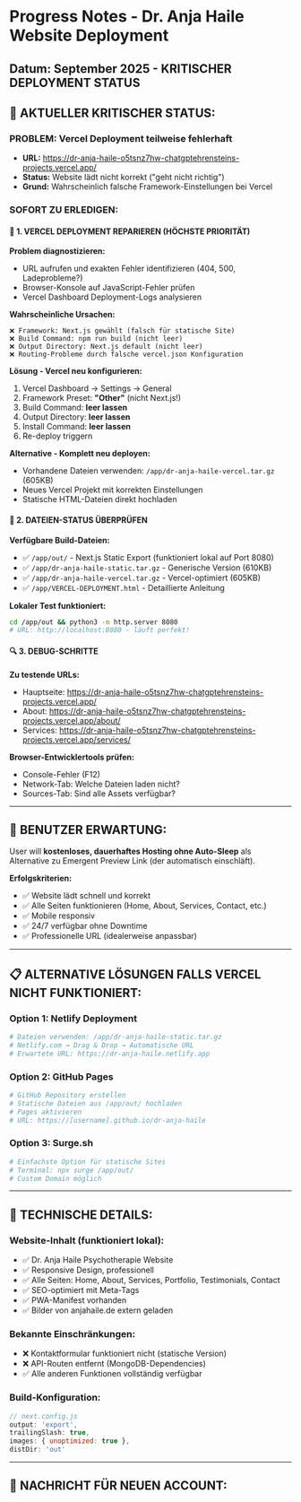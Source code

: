 # Progress Notes - Dr. Anja Haile Website Deployment

## Datum: September 2025 - KRITISCHER DEPLOYMENT STATUS

## 🚨 AKTUELLER KRITISCHER STATUS:

### **PROBLEM:** Vercel Deployment teilweise fehlerhaft
- **URL:** https://dr-anja-haile-o5tsnz7hw-chatgptehrensteins-projects.vercel.app/
- **Status:** Website lädt nicht korrekt ("geht nicht richtig")
- **Grund:** Wahrscheinlich falsche Framework-Einstellungen bei Vercel

### **SOFORT ZU ERLEDIGEN:**

#### 🔧 **1. VERCEL DEPLOYMENT REPARIEREN (HÖCHSTE PRIORITÄT)**
**Problem diagnostizieren:**
- URL aufrufen und exakten Fehler identifizieren (404, 500, Ladeprobleme?)
- Browser-Konsole auf JavaScript-Fehler prüfen
- Vercel Dashboard Deployment-Logs analysieren

**Wahrscheinliche Ursachen:**
```
❌ Framework: Next.js gewählt (falsch für statische Site)
❌ Build Command: npm run build (nicht leer)
❌ Output Directory: Next.js default (nicht leer)
❌ Routing-Probleme durch falsche vercel.json Konfiguration
```

**Lösung - Vercel neu konfigurieren:**
1. Vercel Dashboard → Settings → General
2. Framework Preset: **"Other"** (nicht Next.js!)
3. Build Command: **leer lassen**
4. Output Directory: **leer lassen**
5. Install Command: **leer lassen**
6. Re-deploy triggern

**Alternative - Komplett neu deployen:**
- Vorhandene Dateien verwenden: `/app/dr-anja-haile-vercel.tar.gz` (605KB)
- Neues Vercel Projekt mit korrekten Einstellungen
- Statische HTML-Dateien direkt hochladen

#### 📁 **2. DATEIEN-STATUS ÜBERPRÜFEN**
**Verfügbare Build-Dateien:**
- ✅ `/app/out/` - Next.js Static Export (funktioniert lokal auf Port 8080)
- ✅ `/app/dr-anja-haile-static.tar.gz` - Generische Version (610KB)
- ✅ `/app/dr-anja-haile-vercel.tar.gz` - Vercel-optimiert (605KB)
- ✅ `/app/VERCEL-DEPLOYMENT.html` - Detaillierte Anleitung

**Lokaler Test funktioniert:**
```bash
cd /app/out && python3 -m http.server 8080
# URL: http://localhost:8080 - läuft perfekt!
```

#### 🔍 **3. DEBUG-SCHRITTE**
**Zu testende URLs:**
- Hauptseite: https://dr-anja-haile-o5tsnz7hw-chatgptehrensteins-projects.vercel.app/
- About: https://dr-anja-haile-o5tsnz7hw-chatgptehrensteins-projects.vercel.app/about/
- Services: https://dr-anja-haile-o5tsnz7hw-chatgptehrensteins-projects.vercel.app/services/

**Browser-Entwicklertools prüfen:**
- Console-Fehler (F12)
- Network-Tab: Welche Dateien laden nicht?
- Sources-Tab: Sind alle Assets verfügbar?

---

## 🎯 **BENUTZER ERWARTUNG:**
User will **kostenloses, dauerhaftes Hosting ohne Auto-Sleep** als Alternative zu Emergent Preview Link (der automatisch einschläft).

**Erfolgskriterien:**
- ✅ Website lädt schnell und korrekt
- ✅ Alle Seiten funktionieren (Home, About, Services, Contact, etc.)
- ✅ Mobile responsiv
- ✅ 24/7 verfügbar ohne Downtime
- ✅ Professionelle URL (idealerweise anpassbar)

---

## 📋 **ALTERNATIVE LÖSUNGEN FALLS VERCEL NICHT FUNKTIONIERT:**

### **Option 1: Netlify Deployment**
```bash
# Dateien verwenden: /app/dr-anja-haile-static.tar.gz
# Netlify.com → Drag & Drop → Automatische URL
# Erwartete URL: https://dr-anja-haile.netlify.app
```

### **Option 2: GitHub Pages**
```bash
# GitHub Repository erstellen
# Statische Dateien aus /app/out/ hochladen
# Pages aktivieren
# URL: https://[username].github.io/dr-anja-haile
```

### **Option 3: Surge.sh**
```bash
# Einfachste Option für statische Sites
# Terminal: npx surge /app/out/
# Custom Domain möglich
```

---

## 💾 **TECHNISCHE DETAILS:**

### **Website-Inhalt (funktioniert lokal):**
- ✅ Dr. Anja Haile Psychotherapie Website
- ✅ Responsive Design, professionell
- ✅ Alle Seiten: Home, About, Services, Portfolio, Testimonials, Contact
- ✅ SEO-optimiert mit Meta-Tags
- ✅ PWA-Manifest vorhanden
- ✅ Bilder von anjahaile.de extern geladen

### **Bekannte Einschränkungen:**
- ❌ Kontaktformular funktioniert nicht (statische Version)
- ❌ API-Routen entfernt (MongoDB-Dependencies)
- ✅ Alle anderen Funktionen vollständig verfügbar

### **Build-Konfiguration:**
```javascript
// next.config.js
output: 'export',
trailingSlash: true,
images: { unoptimized: true },
distDir: 'out'
```

---

## 📝 **NACHRICHT FÜR NEUEN ACCOUNT:**
